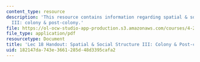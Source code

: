 ```yaml
---
content_type: resource
description: 'This resource contains information regarding spatial & social structure
  III: colony & post-colony.'
file: https://ol-ocw-studio-app-production.s3.amazonaws.com/courses/4-241j-theory-of-city-form-spring-2013/182147da743e3661285d48d3395cafa2_MIT4_241JS13_handout18.pdf
file_type: application/pdf
resourcetype: Document
title: 'Lec 18 Handout: Spatial & Social Structure III: Colony & Post-colony'
uid: 182147da-743e-3661-285d-48d3395cafa2
---
```

